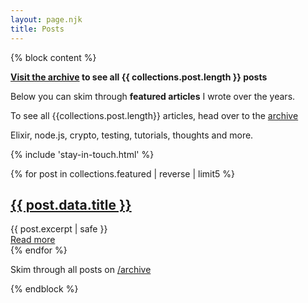 ```yaml
---
layout: page.njk
title: Posts
---
```


{% block content %}

<b><a href="/archive/" class="cta">Visit the archive</a> to see all {{ collections.post.length }} posts</b>

<p>
  Below you can skim through <b>featured articles</b> I wrote over the years.
</p>
<p>
  To see all {{collections.post.length}} articles, head over to the <a href="/archive">archive</a>
</p>
<p>
  Elixir, node.js, crypto, testing, tutorials, thoughts and more.
</p>

{% include 'stay-in-touch.html' %}

<div class="posts">
{% for post in collections.featured | reverse | limit5 %}
  <article class="mb">
    <h1 class="title"><a href="{{ post.url }}">{{ post.data.title }}</a></h1>
    <div class="main-content">{{ post.excerpt | safe }}</div>
    <a href="{{ post.url }}">Read more</a>
  </article>
{% endfor %}
</div>

<p class="alert-warning mt">
  Skim through all posts on <a href="/archive">/archive</a>
</p>
{% endblock %}
